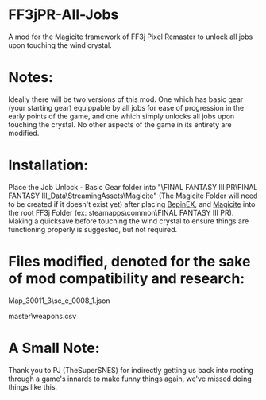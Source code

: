 # FF3jPR-All-Jobs
A mod for the Magicite framework of FF3j Pixel Remaster to unlock all jobs upon touching the wind crystal.


# Notes:

Ideally there will be two versions of this mod. One which has basic gear (your starting gear) equippable by all jobs for ease of progression in the early points of the game, and one which simply unlocks all jobs upon touching the crystal. No other aspects of the game in its entirety are modified.



# Installation:

Place the Job Unlock - Basic Gear folder into "\FINAL FANTASY III PR\FINAL FANTASY III_Data\StreamingAssets\Magicite\" (The Magicite Folder will need to be created if it doesn't exist yet) after placing [BepinEX](https://github.com/BepInEx/BepInEx/releases/download/v6.0.0-pre.2/BepInEx-Unity.IL2CPP-win-x64-6.0.0-pre.2.zip), and [Magicite](https://github.com/Silvris/Magicite/releases/tag/v2.2.0) into the root FF3j Folder (ex: steamapps\common\FINAL FANTASY III PR\). Making a quicksave before touching the wind crystal to ensure things are functioning properly is suggested, but not required.



# Files modified, denoted for the sake of mod compatibility and research:

Map_30011_3\sc_e_0008_1.json

master\weapons.csv



# A Small Note:

Thank you to PJ (TheSuperSNES) for indirectly getting us back into rooting through a game's innards to make funny things again, we've missed doing things like this.
